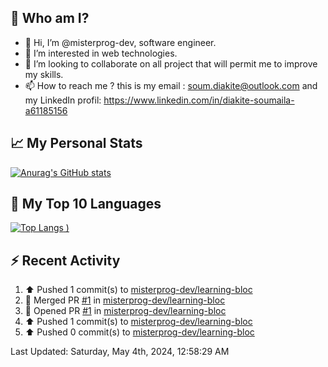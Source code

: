 ## **🔎 Who am I?**
- 👋 Hi, I’m @misterprog-dev, software engineer.
- 👀 I’m interested in web technologies.
- 💞️ I’m looking to collaborate on all project that will permit me to improve my skills.
- 📫 How to reach me ? this is my email : soum.diakite@outlook.com and my LinkedIn profil: https://www.linkedin.com/in/diakite-soumaila-a61185156


## **📈 My Personal Stats**
[![Anurag's GitHub stats](https://github-readme-stats.vercel.app/api?username=misterprog-dev&count_private=true&show_icons=true)](https://github.com/anuraghazra/github-readme-stats)

## **📣 My Top 10 Languages**
[![Top Langs](https://github-readme-stats.vercel.app/api/top-langs/?username=misterprog-dev&langs_count=10&layout=compact&hide=html,css&hide_title=true&&&show_icons=true)
)](https://github.com/anuraghazra/github-readme-stats)

## **⚡ Recent Activity**
<!--RECENT_ACTIVITY:start-->
1. ⬆️ Pushed 1 commit(s) to [misterprog-dev/learning-bloc](https://github.com/misterprog-dev/learning-bloc)<br>
2. 🎉 Merged PR [#1](https://github.com/misterprog-dev/learning-bloc/pull/1) in [misterprog-dev/learning-bloc](https://github.com/misterprog-dev/learning-bloc)<br>
3. 💪 Opened PR [#1](https://github.com/misterprog-dev/learning-bloc/pull/1) in [misterprog-dev/learning-bloc](https://github.com/misterprog-dev/learning-bloc)<br>
4. ⬆️ Pushed 1 commit(s) to [misterprog-dev/learning-bloc](https://github.com/misterprog-dev/learning-bloc)<br>
5. ⬆️ Pushed 0 commit(s) to [misterprog-dev/learning-bloc](https://github.com/misterprog-dev/learning-bloc)<br>
<!--RECENT_ACTIVITY:end-->
<!--RECENT_ACTIVITY:last_update-->
Last Updated: Saturday, May 4th, 2024, 12:58:29 AM
<!--RECENT_ACTIVITY:last_update_end-->

<!---
misterprog-dev/misterprog-dev is a ✨ special ✨ repository because its `README.md` (this file) appears on your GitHub profile.
You can click the Preview link to take a look at your changes.
--->


